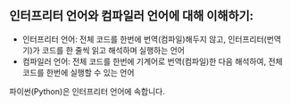 ## 인터프리터 언어와 컴파일러 언어에 대해 이해하기:
- 인터프리터 언어: 전체 코드를 한번에 번역(컴파일)해두지 않고, 인터프리터(번역기)가 코드를 한 줄씩 읽고 해석하며 실행하는 언어
- 컴파일러 언어: 전체 코드를 한번에 기계어로 번역(컴파일)한 다음 해석하여, 전체 코드를 한번에 실행할 수 있는 언어  

파이썬(Python)은 인터프리터 언어에 속합니다.
